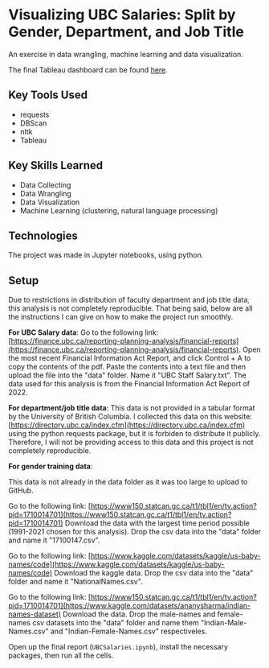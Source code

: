 # Visualizing UBC Salaries: Split by Gender, Department, and Job Title

An exercise in data wrangling, machine learning and data visualization.

The final Tableau dashboard can be found [here](https://public.tableau.com/views/UBCSalary/Dashboard1?:language=en-US&:display_count=n&:origin=viz_share_link).

## Key Tools Used
- requests
- DBScan
- nltk
- Tableau

## Key Skills Learned
- Data Collecting
- Data Wrangling
- Data Visualization
- Machine Learning (clustering, natural language processing)

## Technologies
The project was made in Jupyter notebooks, using python.

## Setup

Due to restrictions in distribution of faculty department and job title data, this analysis is not completely reproducible. That being said, below are all the instructions I can give on how to make the project run smoothly.

**For UBC Salary data**:
Go to the following link: [https://finance.ubc.ca/reporting-planning-analysis/financial-reports](https://finance.ubc.ca/reporting-planning-analysis/financial-reports). 
Open the most recent Financial Information Act Report, and click Control + A to copy the contents of the pdf. 
Paste the contents into a text file and then upload the file into the "data" folder. Name it "UBC Staff Salary.txt".
The data used for this analysis is from the Financial Information Act Report of 2022.

**For department/job title data**:
This data is not provided in a tabular format by the University of British Columbia. I collected this data on this website: [https://directory.ubc.ca/index.cfm](https://directory.ubc.ca/index.cfm) 
using the python requests package, but it is forbiden to distribute it publicly. Therefore, I will not be providing access to this data and this project is not completely reproducible.

**For gender training data**:

This data is not already in the data folder as it was too large to upload to GitHub.

Go to the following link: [https://www150.statcan.gc.ca/t1/tbl1/en/tv.action?pid=1710014701](https://www150.statcan.gc.ca/t1/tbl1/en/tv.action?pid=1710014701)
Download the data with the largest time period possible (1991-2021 chosen for this analysis).
Drop the csv data into the "data" folder and name it "17100147.csv".

Go to the following link: [https://www.kaggle.com/datasets/kaggle/us-baby-names/code](https://www.kaggle.com/datasets/kaggle/us-baby-names/code)
Download the kaggle data.
Drop the csv data into the "data" folder and name it "NationalNames.csv".

Go to the following link: [https://www150.statcan.gc.ca/t1/tbl1/en/tv.action?pid=1710014701](https://www.kaggle.com/datasets/ananysharma/indian-names-dataset)
Download the data.
Drop the male-names and female-names csv datasets into the "data" folder and name them "Indian-Male-Names.csv" and "Indian-Female-Names.csv" respectiveles.


Open up the final report (`UBCSalaries.ipynb`), install the necessary packages, then run all the cells.
